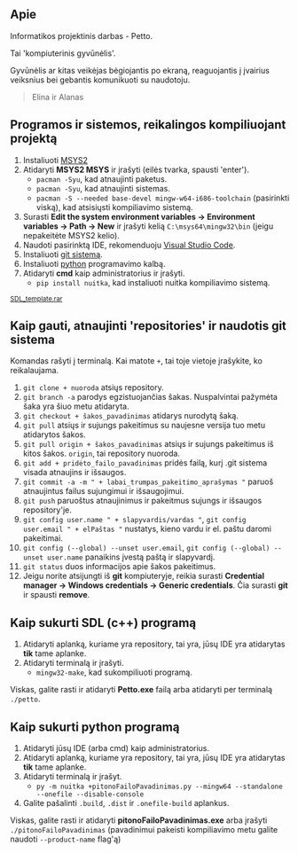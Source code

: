 ## Apie
Informatikos projektinis darbas - Petto.

Tai 'kompiuterinis gyvūnėlis'. 

Gyvūnėlis ar kitas veikėjas bėgiojantis po ekraną, reaguojantis į įvairius veiksnius bei gebantis komunikuoti su naudotoju.

> Elina ir Alanas

## Programos ir sistemos, reikalingos kompiliuojant projektą

1) Instaliuoti [MSYS2](https://github.com/msys2/msys2-installer/releases/download/2024-01-13/msys2-x86_64-20240113.exe)
2) Atidaryti **MSYS2 MSYS** ir įrašyti (eilės tvarka, spausti 'enter').
   * `pacman -Syu`, kad atnaujinti paketus.
   * `pacman -Syu`, kad atnaujinti sistemas.
   * `pacman -S --needed base-devel mingw-w64-i686-toolchain` (pasirinkti viską), kad atsisiųsti kompiliavimo sistemą.
3) Surasti **Edit the system environment variables -> Environment variables -> Path -> New** ir įrašyti kelią `C:\msys64\mingw32\bin` (jeigu nepakeitėte MSYS2 kelio).
4) Naudoti pasirinktą IDE, rekomenduoju [Visual Studio Code](https://code.visualstudio.com/).
5) Instaliuoti [git sistemą](https://github.com/git-for-windows/git/releases/download/v2.45.0.windows.1/Git-2.45.0-64-bit.exe).
6) Instaliuoti [python](https://www.python.org/ftp/python/3.12.3/python-3.12.3-amd64.exe) programavimo kalbą.
7) Atidaryti **cmd** kaip administratorius ir įrašyti.
   * `pip install nuitka`, kad instaliuoti nuitka kompiliavimo sistemą.
   
<sub>[SDL_template.rar](https://mega.nz/file/C4s0gTba#i0FvQPJ17krVxF2zDfwVAS7QkJHXMqUdDVPUh6A5pIc)</sub>
## Kaip gauti, atnaujinti 'repositories' ir naudotis git sistema
Komandas rašyti į terminalą. Kai matote `+`, tai toje vietoje įrašykite, ko reikalaujama.

1) `git clone + nuoroda` atsiųs repository.
2) `git branch -a` parodys egzistuojančias šakas. Nuspalvintai pažymėta šaka yra šiuo metu atidaryta.
3) `git checkout + šakos_pavadinimas` atidarys nurodytą šaką.
4) `git pull` atsiųs ir sujungs pakeitimus su naujesne versija tuo metu atidarytos šakos.
5) `git pull origin + šakos_pavadinimas` atsiųs ir sujungs pakeitimus iš kitos šakos. `origin`, tai repository nuoroda.
6) `git add + pridėto_failo_pavadinimas` pridės failą, kurį .git sistema visada atnaujins ir išsaugos.
7) `git commit -a -m " + labai_trumpas_pakeitimo_aprašymas "` paruoš atnaujintus failus sujungimui ir išsaugojimui.
8) `git push` paruoštus atnaujinimus ir pakeitmus sujungs ir išsaugos repository'je.
10) `git config user.name " + slapyvardis/vardas "`, `git config user.email " + elPaštas "` nustatys, kieno vardu ir el. paštu daromi pakeitimai.
11) `git config (--global) --unset user.email`, `git config (--global) --unset user.name` panaikins įvestą paštą ir slapyvardį.
12) `git status` duos informacijos apie šakos pakeitimus.
13) Jeigu norite atsijungti iš **git** kompiuteryje, reikia surasti **Credential manager -> Windows credentials -> Generic credentials**. Čia surasti **git** ir spausti **remove**.

## Kaip sukurti SDL (c++) programą
1) Atidaryti aplanką, kuriame yra repository, tai yra, jūsų IDE yra atidarytas **tik** tame aplanke.
2) Atidaryti terminalą ir įrašyti.
   * `mingw32-make`, kad sukompiliuoti programą.
     
Viskas, galite rasti ir atidaryti **Petto.exe** failą arba atidaryti per terminalą `./petto`.

## Kaip sukurti python programą
1) Atidaryti jūsų IDE (arba cmd) kaip administratorius.
2) Atidaryti aplanką, kuriame yra repository, tai yra, jūsų IDE yra atidarytas **tik** tame aplanke.
3) Atidaryti terminalą ir įrašyt.
   * `py -m nuitka +pitonoFailoPavadinimas.py --mingw64 --standalone --onefile --disable-console`
4) Galite pašalinti `.build`, `.dist` ir `.onefile-build` aplankus.

Viskas, galite rasti ir atidaryti **pitonoFailoPavadinimas.exe** arba įrašyti `./pitonoFailoPavadinimas` (pavadinimui pakeisti kompiliavimo metu galite naudoti `--product-name` flag'ą)